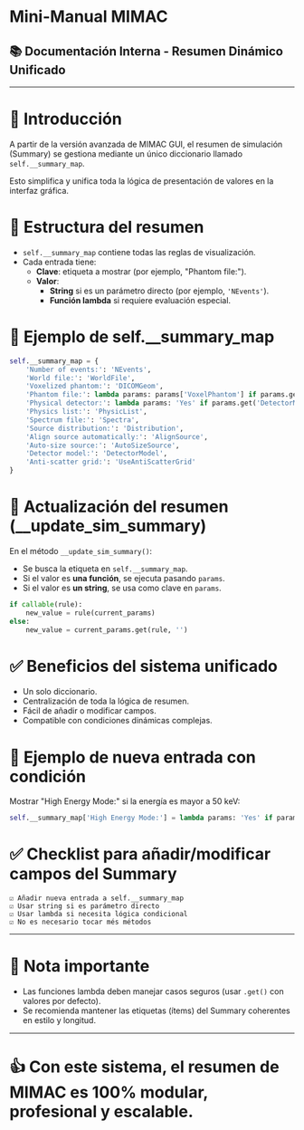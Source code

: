# Mini-Manual MIMAC
## 📚 Documentación Interna - Resumen Dinámico Unificado

---

# 🔹 Introducción

A partir de la versión avanzada de MIMAC GUI, el resumen de simulación (Summary) se gestiona mediante un único diccionario llamado `self.__summary_map`.

Esto simplifica y unifica toda la lógica de presentación de valores en la interfaz gráfica.


# 🔹 Estructura del resumen

- `self.__summary_map` contiene todas las reglas de visualización.
- Cada entrada tiene:
  - **Clave**: etiqueta a mostrar (por ejemplo, "Phantom file:").
  - **Valor**:
    - **String** si es un parámetro directo (por ejemplo, `'NEvents'`).
    - **Función lambda** si requiere evaluación especial.


# 🔹 Ejemplo de self.__summary_map

```python
self.__summary_map = {
    'Number of events:': 'NEvents',
    'World file:': 'WorldFile',
    'Voxelized phantom:': 'DICOMGeom',
    'Phantom file:': lambda params: params['VoxelPhantom'] if params.get('DICOMGeom') == 'Yes' else params.get('GeomtryPhantom', ''),
    'Physical detector:': lambda params: 'Yes' if params.get('DetectorModel') == 'MCD' else 'No',
    'Physics list:': 'PhysicList',
    'Spectrum file:': 'Spectra',
    'Source distribution:': 'Distribution',
    'Align source automatically:': 'AlignSource',
    'Auto-size source:': 'AutoSizeSource',
    'Detector model:': 'DetectorModel',
    'Anti-scatter grid:': 'UseAntiScatterGrid'
}
```


# 🔹 Actualización del resumen (__update_sim_summary)

En el método `__update_sim_summary()`:

- Se busca la etiqueta en `self.__summary_map`.
- Si el valor es **una función**, se ejecuta pasando `params`.
- Si el valor es **un string**, se usa como clave en `params`.

```python
if callable(rule):
    new_value = rule(current_params)
else:
    new_value = current_params.get(rule, '')
```


# ✅ Beneficios del sistema unificado

- Un solo diccionario.
- Centralización de toda la lógica de resumen.
- Fácil de añadir o modificar campos.
- Compatible con condiciones dinámicas complejas.


# 📅 Ejemplo de nueva entrada con condición

Mostrar "High Energy Mode:" si la energía es mayor a 50 keV:

```python
self.__summary_map['High Energy Mode:'] = lambda params: 'Yes' if params.get('Energy', 0) > 50 else 'No'
```


# ✅ Checklist para añadir/modificar campos del Summary

```
☑ Añadir nueva entrada a self.__summary_map
☑ Usar string si es parámetro directo
☑ Usar lambda si necesita lógica condicional
☑ No es necesario tocar més métodos
```


---

# 🔹 Nota importante

- Las funciones lambda deben manejar casos seguros (usar `.get()` con valores por defecto).
- Se recomienda mantener las etiquetas (ítems) del Summary coherentes en estilo y longitud.


---

# 👍 Con este sistema, el resumen de MIMAC es 100% modular, profesional y escalable.

